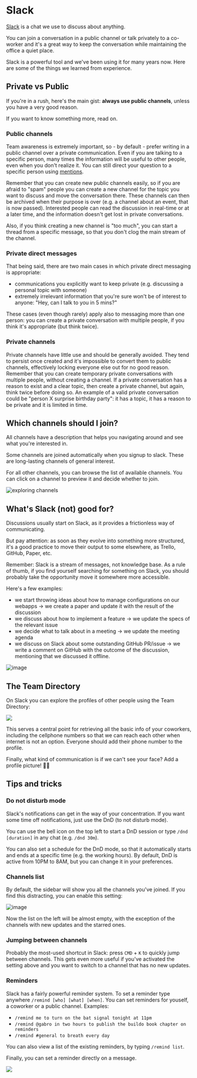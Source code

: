 # Slack

[Slack](https://slack.com/) is a chat we use to discuss about anything.

You can join a conversation in a public channel or talk privately to a co-worker and it's a great way to keep the conversation while maintaining the office a quiet place.

Slack is a powerful tool and we've been using it for many years now. Here are some of the things we learned from experience.

## Private vs Public

If you're in a rush, here's the main gist: **always use public channels**, unless you have a very good reason.

If you want to know something more, read on.

### Public channels
Team awareness is extremely important, so - by default - prefer writing in a public channel over a private communication.
Even if you are talking to a specific person, many times the information will be useful to other people, even when you don't realize it.
You can still direct your question to a specific person using [mentions](https://get.slack.help/hc/en-us/articles/205240127-Mention-a-team-member).

Remember that you can create new public channels easily, so if you are afraid to "spam" people you can create a new channel for the topic you want to discuss and move the conversation there. These channels can then be archived when their purpose is over (e.g. a channel about an event, that is now passed).
Interested people can read the discussion in real-time or at a later time, and the information doesn't get lost in private conversations.

Also, if you think creating a new channel is "too much", you can start a thread from a specific message, so that you don't clog the main stream of the channel.

### Private direct messages
That being said, there are two main cases in which private direct messaging is appropriate:
- communications you explicitly want to keep private (e.g. discussing a personal topic with someone)
- extremely irrelevant information that you're sure won't be of interest to anyone: "Hey, can I talk to you in 5 mins?"

These cases (even though rarely) apply also to messaging more than one person: you can create a private conversation with multiple people, if you think it's appropriate (but think twice).

### Private channels
Private channels have little use and should be generally avoided. They tend to persist once created and it's impossible to convert them to public channels, effectively locking everyone else out for no good reason.
Remember that you can create temporary private conversations with multiple people, without creating a channel.
If a private conversation has a reason to exist and a clear topic, then create a private channel, but again, think twice before doing so.
An example of a valid private conversation could be "person X surprise birthday party": it has a topic, it has a reason to be private and it is limited in time.

## Which channels should I join?
All channels have a description that helps you navigating around and see what you're interested in. 

Some channels are joined automatically when you signup to slack. These are long-lasting channels of general interest.

For all other channels, you can browse the list of available channels. You can click on a channel to preview it and decide whether to join.

![exploring channels](http://g.recordit.co/W1IpL2JCe2.gif)

## What's Slack (not) good for?
Discussions usually start on Slack, as it provides a frictionless way of communicating.

But pay attention: as soon as they evolve into something more structured, it's a good practice to move their output to some elsewhere, as Trello, GitHub, Paper, etc. 

Remember: Slack is a stream of messages, not knowledge base. As a rule of thumb, if you find yourself searching for something on Slack, you should probably take the opportunity move it somewhere more accessible.

Here's a few examples:

- we start throwing ideas about how to manage configurations on our webapps &rarr; we create a paper and update it with the result of the discussion
- we discuss about how to implement a feature &rarr; we update the specs of the relevant issue
- we decide what to talk about in a meeting &rarr; we update the meeting agenda
- we discuss on Slack about some outstanding GitHub PR/issue &rarr; we write a comment on GitHub with the outcome of the discussion, mentioning that we discussed it offline.

![image](https://cloud.githubusercontent.com/assets/691940/23167882/7231dde8-f846-11e6-8de6-190b77152e8f.png)

## The Team Directory
On Slack you can explore the profiles of other people using the Team Directory:

![](http://g.recordit.co/xuXF0b7D7u.gif)

This serves a central point for retrieving all the basic info of your coworkers, including the cellphone numbers so that we can reach each other when internet is not an option. Everyone should add their phone number to the profile.

Finally, what kind of communication is if we can't see your face? Add a profile picture! 👩👱 

## Tips and tricks

### Do not disturb mode
Slack's notifications can get in the way of your concentration. If you want some time off notifications, just use the DnD (to not disturb mode).

You can use the bell icon on the top left to start a DnD session or type `/dnd [duration]` in any chat (e.g. `/dnd 30m`).

You can also set a schedule for the DnD mode, so that it automatically starts and ends at a specific time (e.g. the working hours). By default, DnD is active from 10PM to 8AM, but you can change it in your preferences.

### Channels list
By default, the sidebar will show you all the channels you've joined. If you find this distracting, you can enable this setting:

![image](https://cloud.githubusercontent.com/assets/691940/23169034/8f78320e-f84a-11e6-9b1d-56aeccbcccbf.png)

Now the list on the left will be almost empty, with the exception of the channels with new updates and the starred ones.

### Jumping between channels
Probably the most-used shortcut in Slack: press `CMD` + `K` to quickly jump between channels. This gets even more useful if you've activated the setting above and you want to switch to a channel that has no new updates.

### Reminders
Slack has a fairly powerful reminder system. To set a reminder type anywhere `/remind [who] [what] [when]`. You can set reminders for youself, a coworker or a public channel. Examples:

- `/remind me to turn on the bat signal tonight at 11pm`
- `/remind @gabro in two hours to publish the buildo book chapter on reminders`
- `/remind #general to breath every day`

You can also view a list of the existing reminders, by typing `/remind list`.

Finally, you can set a reminder directly on a message.

![](http://g.recordit.co/eR8ydakEfp.gif)
